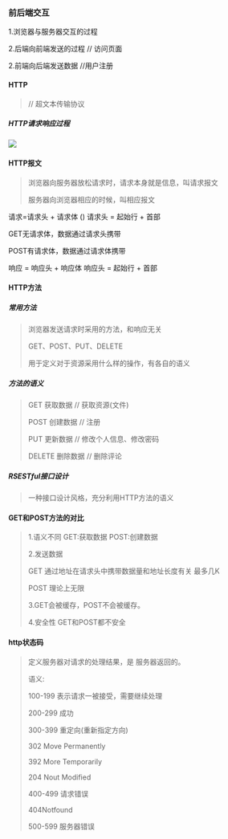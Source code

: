 ### 前后端交互

1.浏览器与服务器交互的过程

2.后端向前端发送的过程 // 访问页面

2.前端向后端发送数据 //用户注册

#### HTTP

> // 超文本传输协议

##### HTTP请求响应过程

![](C:\Users\ASUS\Pictures\QQplayerPic\1.png)

#### HTTP报文

> 浏览器向服务器放松请求时，请求本身就是信息，叫请求报文
>
> 服务器向浏览器相应的时候，叫相应报文

请求=请求头 + 请求体 ()  请求头 = 起始行 + 首部

GET无请求体，数据通过请求头携带

POST有请求体，数据通过请求体携带

响应 = 响应头 + 响应体   响应头  = 起始行 + 首部

#### HTTP方法

##### 常用方法

> 浏览器发送请求时采用的方法，和响应无关
>
> GET、POST、PUT、DELETE
>
> 用于定义对于资源采用什么样的操作，有各自的语义

##### 方法的语义

> GET 获取数据    // 获取资源(文件)
>
> POST 创建数据     //  注册
>
> PUT  更新数据     //  修改个人信息、修改密码
>
> DELETE 删除数据      // 删除评论

##### RSESTful接口设计

> 一种接口设计风格，充分利用HTTP方法的语义

#### GET和POST方法的对比

> 1.语义不同   GET:获取数据  POST:创建数据
>
> 2.发送数据  
>
> GET 通过地址在请求头中携带数据量和地址长度有关 最多几K
>
> POST 理论上无限
>
> 3.GET会被缓存，POST不会被缓存。
>
> 4.安全性 GET和POST都不安全  

#### http状态码

> 定义服务器对请求的处理结果，是 服务器返回的。
>
> 语义:
>
> 100-199 表示请求一被接受，需要继续处理
>
> 200-299 成功
>
> 300-399 重定向(重新指定方向)
>
> 302 Move Permanently
>
> 392 More Temporarily
>
> 204 Nout Modified
>
> 400-499 请求错误
>
> 404Notfound
>
> 500-599 服务器错误